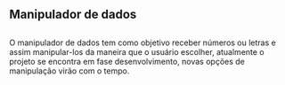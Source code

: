 ## Manipulador de dados

##

O manipulador de dados tem como objetivo receber números ou letras e assim manipular-los da maneira que o usuário escolher, atualmente o projeto se encontra em fase desenvolvimento, novas opções de manipulação virão com o tempo.
